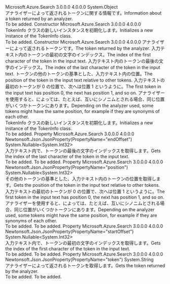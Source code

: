 <Type Name="TokenInfo" FullName="Microsoft.Azure.Search.Models.TokenInfo">
  <TypeSignature Language="C#" Value="public class TokenInfo" />
  <TypeSignature Language="ILAsm" Value=".class public auto ansi beforefieldinit TokenInfo extends System.Object" />
  <TypeSignature Language="DocId" Value="T:Microsoft.Azure.Search.Models.TokenInfo" />
  <TypeSignature Language="VB.NET" Value="Public Class TokenInfo" />
  <TypeSignature Language="F#" Value="type TokenInfo = class" />
  <AssemblyInfo>
    <AssemblyName>Microsoft.Azure.Search</AssemblyName>
    <AssemblyVersion>3.0.0.0</AssemblyVersion>
    <AssemblyVersion>4.0.0.0</AssemblyVersion>
  </AssemblyInfo>
  <Base>
    <BaseTypeName>System.Object</BaseTypeName>
  </Base>
  <Interfaces />
  <Docs>
    <summary>
            <span data-ttu-id="4a503-101">アナライザーによって返されるトークンに関する情報です。</span><span class="sxs-lookup"><span data-stu-id="4a503-101">Information about a token returned by an analyzer.</span></span>
            </summary>
    <remarks>To be added.</remarks>
  </Docs>
  <Members>
    <Member MemberName=".ctor">
      <MemberSignature Language="C#" Value="public TokenInfo ();" />
      <MemberSignature Language="ILAsm" Value=".method public hidebysig specialname rtspecialname instance void .ctor() cil managed" />
      <MemberSignature Language="DocId" Value="M:Microsoft.Azure.Search.Models.TokenInfo.#ctor" />
      <MemberSignature Language="VB.NET" Value="Public Sub New ()" />
      <MemberType>Constructor</MemberType>
      <AssemblyInfo>
        <AssemblyName>Microsoft.Azure.Search</AssemblyName>
        <AssemblyVersion>3.0.0.0</AssemblyVersion>
        <AssemblyVersion>4.0.0.0</AssemblyVersion>
      </AssemblyInfo>
      <Parameters />
      <Docs>
        <summary>
            <span data-ttu-id="4a503-102">TokenInfo クラスの新しいインスタンスを初期化します。</span><span class="sxs-lookup"><span data-stu-id="4a503-102">Initializes a new instance of the TokenInfo class.</span></span>
            </summary>
        <remarks>To be added.</remarks>
      </Docs>
    </Member>
    <Member MemberName=".ctor">
      <MemberSignature Language="C#" Value="public TokenInfo (string token = null, Nullable&lt;int&gt; startOffset = null, Nullable&lt;int&gt; endOffset = null, Nullable&lt;int&gt; position = null);" />
      <MemberSignature Language="ILAsm" Value=".method public hidebysig specialname rtspecialname instance void .ctor(string token, valuetype System.Nullable`1&lt;int32&gt; startOffset, valuetype System.Nullable`1&lt;int32&gt; endOffset, valuetype System.Nullable`1&lt;int32&gt; position) cil managed" />
      <MemberSignature Language="DocId" Value="M:Microsoft.Azure.Search.Models.TokenInfo.#ctor(System.String,System.Nullable{System.Int32},System.Nullable{System.Int32},System.Nullable{System.Int32})" />
      <MemberSignature Language="VB.NET" Value="Public Sub New (Optional token As String = null, Optional startOffset As Nullable(Of Integer) = null, Optional endOffset As Nullable(Of Integer) = null, Optional position As Nullable(Of Integer) = null)" />
      <MemberSignature Language="F#" Value="new Microsoft.Azure.Search.Models.TokenInfo : string * Nullable&lt;int&gt; * Nullable&lt;int&gt; * Nullable&lt;int&gt; -&gt; Microsoft.Azure.Search.Models.TokenInfo" Usage="new Microsoft.Azure.Search.Models.TokenInfo (token, startOffset, endOffset, position)" />
      <MemberType>Constructor</MemberType>
      <AssemblyInfo>
        <AssemblyName>Microsoft.Azure.Search</AssemblyName>
        <AssemblyVersion>3.0.0.0</AssemblyVersion>
        <AssemblyVersion>4.0.0.0</AssemblyVersion>
      </AssemblyInfo>
      <Parameters>
        <Parameter Name="token" Type="System.String" />
        <Parameter Name="startOffset" Type="System.Nullable&lt;System.Int32&gt;" />
        <Parameter Name="endOffset" Type="System.Nullable&lt;System.Int32&gt;" />
        <Parameter Name="position" Type="System.Nullable&lt;System.Int32&gt;" />
      </Parameters>
      <Docs>
        <param name="token"><span data-ttu-id="4a503-103">アナライザーによって返されるトークンです。</span><span class="sxs-lookup"><span data-stu-id="4a503-103">The token returned by the analyzer.</span></span></param>
        <param name="startOffset"><span data-ttu-id="4a503-104">入力テキスト内のトークンの最初の文字のインデックス。</span><span class="sxs-lookup"><span data-stu-id="4a503-104">The index of the first character of the token in the input text.</span></span></param>
        <param name="endOffset"><span data-ttu-id="4a503-105">入力テキスト内のトークンの最後の文字のインデックス。</span><span class="sxs-lookup"><span data-stu-id="4a503-105">The index of the last character of the token in the input text.</span></span></param>
        <param name="position"><span data-ttu-id="4a503-106">トークンの他のトークンの基準とした、入力テキスト内の位置。</span><span class="sxs-lookup"><span data-stu-id="4a503-106">The position of the token in the input text relative to other tokens.</span></span> <span data-ttu-id="4a503-107">入力テキストの最初のトークンが 0 の位置で、次へは位置 1 というように。</span><span class="sxs-lookup"><span data-stu-id="4a503-107">The first token in the input text has position 0, the next has position 1, and so on.</span></span> <span data-ttu-id="4a503-108">アナライザーを使用すると、によっては、たとえば、互いにシノニムとされる場合、同じ位置がいくつかトークンにあります。</span><span class="sxs-lookup"><span data-stu-id="4a503-108">Depending on the analyzer used, some tokens might have the same position, for example if they are synonyms of each other.</span></span></param>
        <summary>
            <span data-ttu-id="4a503-109">TokenInfo クラスの新しいインスタンスを初期化します。</span><span class="sxs-lookup"><span data-stu-id="4a503-109">Initializes a new instance of the TokenInfo class.</span></span>
            </summary>
        <remarks>To be added.</remarks>
      </Docs>
    </Member>
    <Member MemberName="EndOffset">
      <MemberSignature Language="C#" Value="public Nullable&lt;int&gt; EndOffset { get; protected set; }" />
      <MemberSignature Language="ILAsm" Value=".property instance valuetype System.Nullable`1&lt;int32&gt; EndOffset" />
      <MemberSignature Language="DocId" Value="P:Microsoft.Azure.Search.Models.TokenInfo.EndOffset" />
      <MemberSignature Language="VB.NET" Value="Public Property EndOffset As Nullable(Of Integer)" />
      <MemberSignature Language="F#" Value="member this.EndOffset : Nullable&lt;int&gt; with get, set" Usage="Microsoft.Azure.Search.Models.TokenInfo.EndOffset" />
      <MemberType>Property</MemberType>
      <AssemblyInfo>
        <AssemblyName>Microsoft.Azure.Search</AssemblyName>
        <AssemblyVersion>3.0.0.0</AssemblyVersion>
        <AssemblyVersion>4.0.0.0</AssemblyVersion>
      </AssemblyInfo>
      <Attributes>
        <Attribute>
          <AttributeName>Newtonsoft.Json.JsonProperty(PropertyName="endOffset")</AttributeName>
        </Attribute>
      </Attributes>
      <ReturnValue>
        <ReturnType>System.Nullable&lt;System.Int32&gt;</ReturnType>
      </ReturnValue>
      <Docs>
        <summary>
            <span data-ttu-id="4a503-110">入力テキスト内で、トークンの最後の文字のインデックスを取得します。</span><span class="sxs-lookup"><span data-stu-id="4a503-110">Gets the index of the last character of the token in the input text.</span></span>
            </summary>
        <value>To be added.</value>
        <remarks>To be added.</remarks>
      </Docs>
    </Member>
    <Member MemberName="Position">
      <MemberSignature Language="C#" Value="public Nullable&lt;int&gt; Position { get; protected set; }" />
      <MemberSignature Language="ILAsm" Value=".property instance valuetype System.Nullable`1&lt;int32&gt; Position" />
      <MemberSignature Language="DocId" Value="P:Microsoft.Azure.Search.Models.TokenInfo.Position" />
      <MemberSignature Language="VB.NET" Value="Public Property Position As Nullable(Of Integer)" />
      <MemberSignature Language="F#" Value="member this.Position : Nullable&lt;int&gt; with get, set" Usage="Microsoft.Azure.Search.Models.TokenInfo.Position" />
      <MemberType>Property</MemberType>
      <AssemblyInfo>
        <AssemblyName>Microsoft.Azure.Search</AssemblyName>
        <AssemblyVersion>3.0.0.0</AssemblyVersion>
        <AssemblyVersion>4.0.0.0</AssemblyVersion>
      </AssemblyInfo>
      <Attributes>
        <Attribute>
          <AttributeName>Newtonsoft.Json.JsonProperty(PropertyName="position")</AttributeName>
        </Attribute>
      </Attributes>
      <ReturnValue>
        <ReturnType>System.Nullable&lt;System.Int32&gt;</ReturnType>
      </ReturnValue>
      <Docs>
        <summary>
            <span data-ttu-id="4a503-111">その他のトークンの基準とした、入力テキスト内のトークンの位置を取得します。</span><span class="sxs-lookup"><span data-stu-id="4a503-111">Gets the position of the token in the input text relative to other tokens.</span></span> <span data-ttu-id="4a503-112">入力テキストの最初のトークンが 0 の位置で、次へは位置 1 というように。</span><span class="sxs-lookup"><span data-stu-id="4a503-112">The first token in the input text has position 0, the next has position 1, and so on.</span></span> <span data-ttu-id="4a503-113">アナライザーを使用すると、によっては、たとえば、互いにシノニムとされる場合、同じ位置がいくつかトークンにあります。</span><span class="sxs-lookup"><span data-stu-id="4a503-113">Depending on the analyzer used, some tokens might have the same position, for example if they are synonyms of each other.</span></span>
            </summary>
        <value>To be added.</value>
        <remarks>To be added.</remarks>
      </Docs>
    </Member>
    <Member MemberName="StartOffset">
      <MemberSignature Language="C#" Value="public Nullable&lt;int&gt; StartOffset { get; protected set; }" />
      <MemberSignature Language="ILAsm" Value=".property instance valuetype System.Nullable`1&lt;int32&gt; StartOffset" />
      <MemberSignature Language="DocId" Value="P:Microsoft.Azure.Search.Models.TokenInfo.StartOffset" />
      <MemberSignature Language="VB.NET" Value="Public Property StartOffset As Nullable(Of Integer)" />
      <MemberSignature Language="F#" Value="member this.StartOffset : Nullable&lt;int&gt; with get, set" Usage="Microsoft.Azure.Search.Models.TokenInfo.StartOffset" />
      <MemberType>Property</MemberType>
      <AssemblyInfo>
        <AssemblyName>Microsoft.Azure.Search</AssemblyName>
        <AssemblyVersion>3.0.0.0</AssemblyVersion>
        <AssemblyVersion>4.0.0.0</AssemblyVersion>
      </AssemblyInfo>
      <Attributes>
        <Attribute>
          <AttributeName>Newtonsoft.Json.JsonProperty(PropertyName="startOffset")</AttributeName>
        </Attribute>
      </Attributes>
      <ReturnValue>
        <ReturnType>System.Nullable&lt;System.Int32&gt;</ReturnType>
      </ReturnValue>
      <Docs>
        <summary>
            <span data-ttu-id="4a503-114">入力テキスト内で、トークンの最初の文字のインデックスを取得します。</span><span class="sxs-lookup"><span data-stu-id="4a503-114">Gets the index of the first character of the token in the input text.</span></span>
            </summary>
        <value>To be added.</value>
        <remarks>To be added.</remarks>
      </Docs>
    </Member>
    <Member MemberName="Token">
      <MemberSignature Language="C#" Value="public string Token { get; protected set; }" />
      <MemberSignature Language="ILAsm" Value=".property instance string Token" />
      <MemberSignature Language="DocId" Value="P:Microsoft.Azure.Search.Models.TokenInfo.Token" />
      <MemberSignature Language="VB.NET" Value="Public Property Token As String" />
      <MemberSignature Language="F#" Value="member this.Token : string with get, set" Usage="Microsoft.Azure.Search.Models.TokenInfo.Token" />
      <MemberType>Property</MemberType>
      <AssemblyInfo>
        <AssemblyName>Microsoft.Azure.Search</AssemblyName>
        <AssemblyVersion>3.0.0.0</AssemblyVersion>
        <AssemblyVersion>4.0.0.0</AssemblyVersion>
      </AssemblyInfo>
      <Attributes>
        <Attribute>
          <AttributeName>Newtonsoft.Json.JsonProperty(PropertyName="token")</AttributeName>
        </Attribute>
      </Attributes>
      <ReturnValue>
        <ReturnType>System.String</ReturnType>
      </ReturnValue>
      <Docs>
        <summary>
            <span data-ttu-id="4a503-115">アナライザーによって返されるトークンを取得します。</span><span class="sxs-lookup"><span data-stu-id="4a503-115">Gets the token returned by the analyzer.</span></span>
            </summary>
        <value>To be added.</value>
        <remarks>To be added.</remarks>
      </Docs>
    </Member>
  </Members>
</Type>